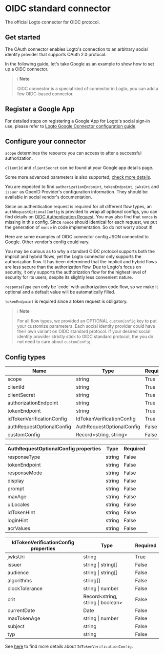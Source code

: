 # OIDC standard connector

The official Logto connector for OIDC protocol.

## Get started

The OAuth connector enables Logto's connection to an arbitrary social identity provider that supports OAuth 2.0 protocol.

In the following guide, let's take Google as an example to show how to set up a OIDC connector.

> ℹ️ **Note**
> 
> OIDC connector is a special kind of connector in Logto, you can add a few OIDC-based connector.

## Register a Google App

For detailed steps on registering a Google App for Logto's social sign-in use, please refer to [Logto Google Connector configuration guide](https://github.com/logto-io/connectors/tree/master/packages/connector-google#set-up-a-project-in-the-google-api-console).

## Configure your connector

`scope` determines the resource you can access to after a successful authorization.

`clientId` and `clientSecret` can be found at your Google app details page.

Some more advanced parameters is also supported, [check more details](https://openid.net/specs/openid-connect-core-1_0.html#AuthRequest).

You are expected to find `authorizationEndpoint`, `tokenEndpoint`, `jwksUri` and `issuer` as OpenID Provider's configuration information. They should be available in social vendor's documentation.

Since an authentication request is required for all different flow types, an `authRequestOptionalConfig` is provided to wrap all optional configs, you can find details on [OIDC Authentication Request](https://openid.net/specs/openid-connect-core-1_0.html#AuthRequest). You may also find that `nonce` is missing in this config. Since `nonce` should identical for each request, we put the generation of `nonce` in code implementation. So do not worry about it!

Here are some examples of OIDC connector config JSON connected to Google. Other vendor's config could vary.

You may be curious as to why a standard OIDC protocol supports both the implicit and hybrid flows, yet the Logto connector only supports the authorization flow. It has been determined that the implicit and hybrid flows are less secure than the authorization flow. Due to Logto's focus on security, it only supports the authorization flow for the highest level of security for its users, despite its slightly less convenient nature.

`responseType` can only be 'code' with authorization code flow, so we make it optional and a default value will be automatically filled.

`tokenEndpoint` is required since a token request is obligatory.

> ℹ️ **Note**
> 
> For all flow types, we provided an OPTIONAL `customConfig` key to put your customize parameters.
> Each social identity provider could have their own variant on OIDC standard protocol. If your desired social identity provider strictly stick to OIDC standard protocol, the you do not need to care about `customConfig`.

## Config types

| Name                                | Type                                | Required  |
|-------------------------------------|-------------------------------------|-----------|
| scope                               | string                              | True      |
| clientId                            | string                              | True      |
| clientSecret                        | string                              | True      |
| authorizationEndpoint               | string                              | True      |
| tokenEndpoint                       | string                              | True      |
| idTokenVerificationConfig           | IdTokenVerificationConfig           | True      |
| authRequestOptionalConfig | AuthRequestOptionalConfig | False     |
| customConfig                        | Record<string, string>              | False     |


| AuthRequestOptionalConfig properties | Type   | Required |
|------------------------------------------------|--------|----------|
| responseType                                   | string | False    |
| tokenEndpoint                                  | string | False    |
| responseMode                                   | string | False    |
| display                                        | string | False    |
| prompt                                         | string | False    |
| maxAge                                         | string | False    |
| uiLocales                                      | string | False    |
| idTokenHint                                    | string | False    |
| loginHint                                      | string | False    |
| acrValues                                      | string | False    |


| IdTokenVerificationConfig properties | Type                              | Required |
|--------------------------------------|-----------------------------------|----------|
| jwksUri                              | string                            | True     |
| issuer                               | string \| string[]                | False    |
| audience                             | string \| string[]                | False    |
| algorithms                           | string[]                          | False    |
| clockTolerance                       | string \| number                  | False    |
| crit                                 | Record<string, string \| boolean> | False    |
| currentDate                          | Date                              | False    |
| maxTokenAge                          | string \| number                  | False    |
| subject                              | string                            | False    |
| typ                                  | string                            | False    |

See [here](https://github.com/panva/jose/blob/main/docs/interfaces/jwt_verify.JWTVerifyOptions.md) to find more details about `IdTokenVerificationConfig`.

